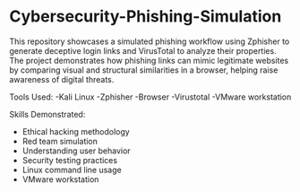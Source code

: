 # Cybersecurity-Phishing-Simulation
This repository showcases a simulated phishing workflow using Zphisher to generate deceptive login links and VirusTotal to analyze their properties. The project demonstrates how phishing links can mimic legitimate websites by comparing visual and structural similarities in a browser, helping raise awareness of digital threats. 

Tools Used:
-Kali Linux
-Zphisher
-Browser
-Virustotal
-VMware workstation

Skills Demonstrated:
- Ethical hacking methodology
- Red team simulation
- Understanding user behavior
- Security testing practices
- Linux command line usage
- VMware workstation





